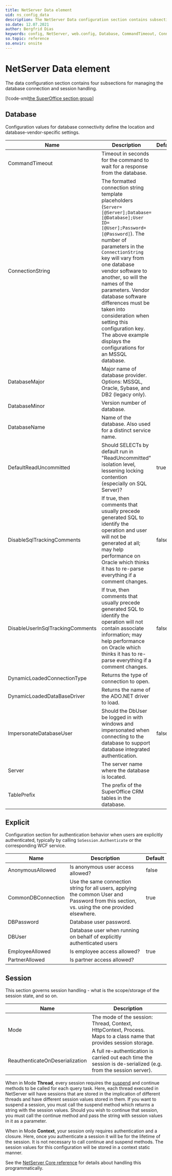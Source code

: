 ```yaml
---
title: NetServer Data element
uid: ns_config_data
description: The NetServer Data configuration section contains subsections for managing the database connection and session handling.
so.date: 12.07.2021
author: Bergfrid Dias
keywords: config, NetServer, web.config, Database, CommandTimeout, ConnectionString, DatabaseMajor, DatabaseMinor, DatabaseName, DefaultReadUncommitted, DisableSqlTrackingComments, DisableUserInSqlTrackingComments, DynamicLoadedConnectionType, DynamicLoadedDataBaseDriver, ImpersonateDatabaseUser, Server, TablePrefix, Explicit, PartnerAllowed, EmployeeAllowed, AnonymousAllowed, DBUser, DBPassword, CommonDBConnection, Session, Mode, ReauthenticateOnDeserialization
so.topic: reference
so.envir: onsite
---
```


# NetServer Data element

The data configuration section contains four subsections for managing the database connection and session handling.

[!code-xml[the SuperOffice section group](includes/data-element.xml)]

## Database

Configuration values for database connectivity define the location and database-vendor-specific settings.

| Name | Description | Default |
|---|---|---|
| CommandTimeout | Timeout in seconds for the command to wait for a response from the database. | |
| ConnectionString | The formatted connection string template placeholders (`Server=[@Server];Database=[@Database];User ID=[@User];Password=[@Password]`). The number of parameters in the `ConnectionString` key will vary from one database vendor software to another, so will the names of the parameters. Vendor database software differences must be taken into consideration when setting this configuration key. The above example displays the configurations for an MSSQL database. | |
| DatabaseMajor | Major name of database provider. Options: MSSQL, Oracle, Sybase, and DB2 (legacy only). | |
| DatabaseMinor | Version number of database. | |
| DatabaseName | Name of the database. Also used for a distinct service name. | |
| DefaultReadUncommitted | Should SELECTs by default run in "ReadUncommitted" isolation level, lessening locking contention (especially on SQL Server)? | true |
| DisableSqlTrackingComments | If true, then comments that usually precede generated SQL to identify the operation and user will not be generated at all; may help performance on Oracle which thinks it has to re-parse everything if a comment changes. | false |
| DisableUserInSqlTrackingComments | If true, then comments that usually precede generated SQL to identify the operation will not contain associate information; may help performance on Oracle which thinks it has to re-parse everything if a comment changes. | false |
| DynamicLoadedConnectionType | Returns the type of connection to open. | |
| DynamicLoadedDataBaseDriver | Returns the name of the ADO.NET driver to load. | |
| ImpersonateDatabaseUser | Should the DbUser be logged in with windows and impersonated when connecting to the database to support database integrated authentication. | false |
| Server | The server name where the database is located. | |
| TablePrefix | The prefix of the SuperOffice CRM tables in the database. | |

## Explicit

Configuration section for authentication behavior when users are explicitly authenticated, typically by calling `SoSession.Authenticate` or the corresponding WCF service.

| Name | Description | Default |
|---|---|---|
| AnonymousAllowed | Is anonymous user access allowed? | false |
| CommonDBConnection | Use the same connection string for all users, applying the common User and Password from this section, vs. using the one provided elsewhere. | true |
| DBPassword | Database user password. | |
| DBUser | Database user when running on behalf of explicitly authenticated users | |
| EmployeeAllowed | Is employee access allowed? | true |
| PartnerAllowed | Is partner access allowed? | |

## Session

 This section governs session handling - what is the scope/storage of the session state, and so on.

| Name | Description |
|---|---|
| Mode | The mode of the session: Thread, Context, HttpContext, Process.<br>Maps to a class name that provides session storage. |
| ReauthenticateOnDeserialization | A full re-authentication is carried out each time the session is de-serialized (e.g. from the session server). |

When in Mode **Thread**, every session requires the [suspend][1] and continue methods to be called for each query task. Here, each thread executed in NetServer will have sessions that are stored in the implication of different threads and have different session values stored in them. If you want to suspend a session, you must call the suspend method which returns a string with the session values. Should you wish to continue that session, you must call the continue method and pass the string with session values in it as a parameter.

When in Mode **Context**, your session only requires authentication and a closure. Here, once you authenticate a session it will be for the lifetime of the session. It is not necessary to call continue and suspend methods. The session values for this configuration will be stored in a context static manner.

See the [NetServer Core reference][2] for details about handling this programmatically.

<!-- Referenced links -->
[1]: ../../authentication/onsite/sosession/suspend.md
[2]: <xref:SuperOffice.Configuration.ConfigFile.Data>
